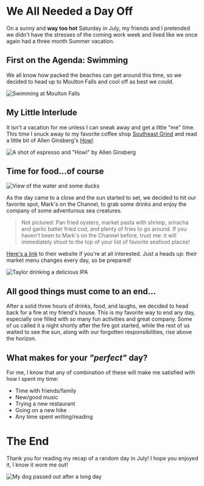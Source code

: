# We All Needed a Day Off
On a sunny and **way too hot** Saturday in July, my friends and I pretended we didn't have the stresses of the coming work week and lived like we once again had a three month Summer vacation.



## First on the Agenda: Swimming
We all know how packed the beaches can get around this time, so we decided to head up to Moulton Falls and cool off as best we could.

![Swimming at Moulton Falls](https://78.media.tumblr.com/c998cd68b15ae3b4e71d52ff4e082182/tumblr_pd0vjs9p5c1s72wwgo1_540.jpg)

## My Little Interlude
It isn't a vacation for me unless I can sneak away and get a little "me" time. This time I snuck away to my favorite coffee shop [Southeast Grind](http://southeastgrind.com/) and read a little bit of Allen Ginsberg's [_Howl_](https://www.poetryfoundation.org/poems/49303/howl).

![A shot of espresso and "Howl" by Allen Ginsberg](https://78.media.tumblr.com/c0da4a7b5a6a835b24ebb61b33962c29/tumblr_pd0q6zw4N11s72wwgo1_1280.jpg)

## Time for food...of course

![View of the water and some ducks](https://78.media.tumblr.com/de0702d2326d2bf6acbc0890e5016afd/tumblr_pd0vjs9p5c1s72wwgo4_540.jpg)

As the day came to a close and the sun started to set, we decided to hit our favorite spot, Mark's on the Channel, to grab some drinks and enjoy the company of some adventurous sea creatures.

> Not pictured: Pan fried oysters, market pasta with shrimp, sriracha and garlic batter fried cod, and plenty of fries to go around. If you haven't been to Mark's on the Channel before, trust me: it will immediately shoot to the top of your list of favorite seafood places!

[Here's a link](https://marksonthechannel.com/) to their website if you're at all interested. Just a heads up: their market menu changes every day, so be prepared!

![Taylor drinking a delicious IPA](https://78.media.tumblr.com/009c39096c5ed008d0c40b62e74a7b2e/tumblr_pd0vjs9p5c1s72wwgo3_540.jpg)

## All good things must come to an end...

After a solid three hours of drinks, food, and laughs, we decided to head back for a fire at my friend's house. This is my favorite way to end any day, especially one filled with so many fun activities and great company. Some of us called it a night shortly after the fire got started, while the rest of us waited to see the sun, along with our forgotten responsibilities, rise above the horizon.

## What makes for your _"perfect"_ day?

For me, I know that any of combination of these will make me satisfied with how I spent my time:

* Time with friends/family
* New/good music
* Trying a new restaurant
* Going on a new hike
* Any time spent writing/reading


# The End
Thank you for reading my recap of a random day in July! I hope you enjoyed it, I know it wore me out!

![My dog passed out after a long day](https://78.media.tumblr.com/cbf490a1090c199c7742fbc95ec43462/tumblr_pd0vjs9p5c1s72wwgo2_540.jpg)

